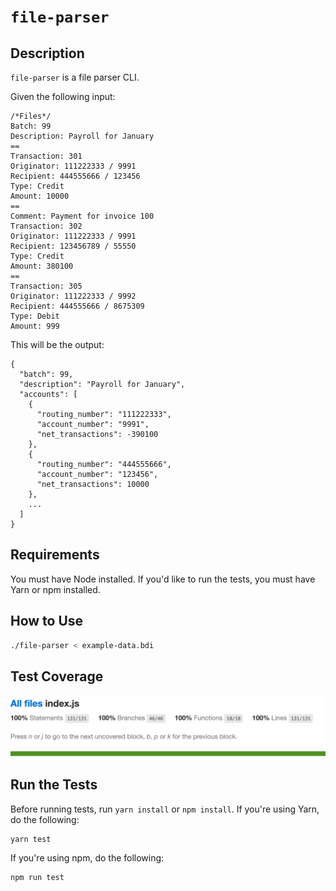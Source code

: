 # `file-parser`

## Description

`file-parser` is a file parser CLI.

Given the following input:

```
/*Files*/
Batch: 99
Description: Payroll for January
==
Transaction: 301
Originator: 111222333 / 9991
Recipient: 444555666 / 123456
Type: Credit
Amount: 10000
==
Comment: Payment for invoice 100
Transaction: 302
Originator: 111222333 / 9991
Recipient: 123456789 / 55550
Type: Credit
Amount: 380100
==
Transaction: 305
Originator: 111222333 / 9992
Recipient: 444555666 / 8675309
Type: Debit
Amount: 999
```

This will be the output:

```
{
  "batch": 99,
  "description": "Payroll for January",
  "accounts": [
    {
      "routing_number": "111222333",
      "account_number": "9991",
      "net_transactions": -390100
    },
    {
      "routing_number": "444555666",
      "account_number": "123456",
      "net_transactions": 10000
    },
    ...
  ]
}
```

## Requirements

You must have Node installed.
If you'd like to run the tests, you must have Yarn or npm installed.

## How to Use

```sh
./file-parser < example-data.bdi
```

## Test Coverage

![CodeCoverage.png](CodeCoverage.png)

## Run the Tests

Before running tests, run `yarn install` or `npm install`.
If you're using Yarn, do the following:

```sh
yarn test
```

If you're using npm, do the following:

```sh
npm run test
```
